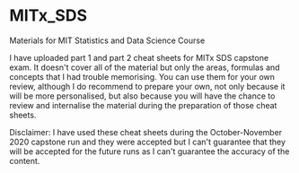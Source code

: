 # MITx_SDS
Materials for MIT Statistics and Data Science Course

I have uploaded part 1 and part 2 cheat sheets for MITx SDS capstone exam. It doesn't cover all of the material but only the areas, formulas and concepts that I had trouble memorising. You can use them for your own review, although I do recommend to prepare your own, not only because it will be more personalised, but also because you will have the chance to review and internalise the material during the preparation of those cheat sheets.

Disclaimer: I have used these cheat sheets during the October-November 2020 capstone run and they were accepted but I can't guarantee that they will be accepted for the future runs as I can't guarantee the accuracy of the content. 
